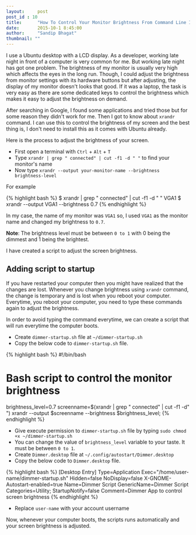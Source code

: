 ```yaml
---
layout:     post
post_id : 10
title:      "How To Control Your Monitor Brightness From Command Line In Ubuntu?"
date:       2015-10-1 8:45:00
author:     "Sandip Bhagat"
thumbnail: ""
---
```


I use a Ubuntu desktop with a LCD display. As a developer, working late night in front of a computer is very common for me. But working late night has got one problem.
The brightness of my monitor is usually very high which affects the eyes in the long run. Though, I could adjust the brightness from monitor settings with its hardware
buttons but after adjusting, the display of my monitor doesn't looks that good. If it was a laptop, the task is very easy as there are some dedicated keys to control
the brightness which makes it easy to adjust the brightness on demand.

After searching in Google, I found some applications and tried those but for some reason they didn't work for me. Then I got to know about `xrandr` command. I can use
this to control the brightness of my screen and the best thing is, I don't need to install this as it comes with Ubuntu already.

Here is the process to adjust the brightness of your screen.

* First open a terminal with `Ctrl` + `Alt` + `T`
* Type `xrandr | grep " connected" | cut -f1 -d " "` to find your monitor's name
* Now type `xrandr --output your-monitor-name --brightness brightness-level`

For example

{% highlight bash %}
$ xrandr | grep " connected" | cut -f1 -d " "
VGA1
$ xrandr --output VGA1 --brightness 0.7
{% endhighlight %}

In my case, the name of my monitor was `VGA1` so, I used `VGA1` as the monitor name and changed my brightness to `0.7`.

**Note**: The brightness level must be between `0 to 1` with 0 being the dimmest and 1 being the brightest.

I have created a script to adjust the screen brightness.
<script src="https://gist.github.com/sandipbgt/330de5b709db86b4e74c.js"></script>

## Adding script to startup
If you have restarted your computer then you might have realized that the changes are lost. Whenever you change brightness using `xrandr` command, the change
is temporary and is lost when you reboot your computer. Everytime, you reboot your computer, you need to type these commands again to adjust the brightness.

In order to avoid typing the command everytime, we can create a script that will run everytime the computer boots.

* Create `dimmer-startup.sh` file at `~/dimmer-startup.sh`
* Copy the below code to `dimmer-startup.sh` file.

{% highlight bash %}
#!/bin/bash
# Bash script to control the monitor brightness
brightness_level=0.7
screenname=$(xrandr | grep " connected" | cut -f1 -d" ")
xrandr --output $screenname --brightness $brightness_level;
{% endhighlight %}

* Give execute permission to `dimmer-startup.sh` file by typing `sudo chmod +x ~/dimmer-startup.sh`
* You can change the value of `brightness_level` variable to your taste. It must be between `0 to 1`.
* Create `Dimmer.desktop` file at `~/.config/autostart/Dimmer.desktop`
* Copy the below code to `Dimmer.desktop` file.

{% highlight bash %}
[Desktop Entry]
Type=Application
Exec="/home/user-name/dimmer-startup.sh"
Hidden=false
NoDisplay=false
X-GNOME-Autostart-enabled=true
Name=Dimmer Script
GenericName=Dimmer Script
Categories=Utility;
StartupNotify=false
Comment=Dimmer App to control screen brightness
{% endhighlight %}

* Replace `user-name` with your account username

Now, whenever your computer boots, the scripts runs automatically and your screen brightness is adjusted.